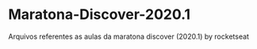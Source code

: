 # Maratona-Discover-2020.1
Arquivos referentes as aulas da maratona discover (2020.1) by rocketseat
